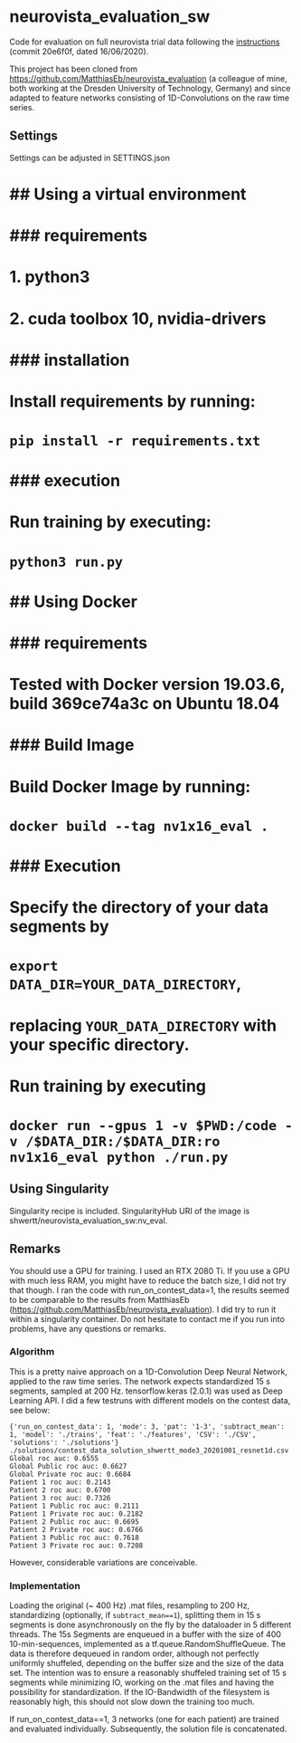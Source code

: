 # neurovista_evaluation_sw
Code for evaluation on full neurovista trial data following the [instructions](https://github.com/epilepsyecosystem/CodeEvaluationDocs) (commit 20e6f0f, dated 16/06/2020). 

This project has been cloned from
https://github.com/MatthiasEb/neurovista_evaluation (a colleague of mine, both
working at the Dresden University of Technology, Germany) and since adapted to
feature networks consisting of 1D-Convolutions on the raw time series.

## Settings
Settings can be adjusted in SETTINGS.json

# ## Using a virtual environment
# ### requirements
# 1. python3
# 2. cuda toolbox 10, nvidia-drivers
#  
# ### installation
# Install requirements by running:
# 
# `pip install -r requirements.txt`
# 
# 
# ### execution
# Run training by executing:
# 
# `python3 run.py`
# 
# ## Using Docker
# ### requirements
# Tested with Docker version 19.03.6, build 369ce74a3c on Ubuntu 18.04
# 
# ### Build Image
# Build Docker Image by running:
# 
# `docker build --tag nv1x16_eval .`
# 
# ### Execution
# Specify the directory of your data segments by
# 
# `export DATA_DIR=YOUR_DATA_DIRECTORY`,
# 
# replacing `YOUR_DATA_DIRECTORY` with your specific directory.
# 
# Run training by executing
# 
# `docker run --gpus 1 -v $PWD:/code -v /$DATA_DIR:/$DATA_DIR:ro nv1x16_eval python ./run.py`

## Using Singularity

Singularity recipe is included. SingularityHub URI of the image is shwertt/neurovista_evaluation_sw:nv_eval.

## Remarks

You should use a GPU for training. I used an RTX 2080 Ti.
If you use a GPU with much less RAM, you might have to reduce the batch size, I did not try that though.
I ran the code with run_on_contest_data=1, the results seemed to be comparable
to the results from MatthiasEb
(https://github.com/MatthiasEb/neurovista_evaluation).
I did try to run it within a singularity container.
Do not hesitate to contact me if you run into problems, have any questions or remarks.

### Algorithm
This is a pretty naive approach on a 1D-Convolution Deep Neural Network, applied to the raw time series. 
The network
expects standardized 15 s segments, sampled at 200 Hz. 
tensorflow.keras (2.0.1) was used as Deep Learning API. 
I did a few testruns with different models on the contest data, see below:

```
{'run_on_contest_data': 1, 'mode': 3, 'pat': '1-3', 'subtract_mean': 1, 'model': './trains', 'feat': './features', 'CSV': './CSV', 'solutions': './solutions'}
./solutions/contest_data_solution_shwertt_mode3_20201001_resnet1d.csv
Global roc auc: 0.6555
Global Public roc auc: 0.6627
Global Private roc auc: 0.6684
Patient 1 roc auc: 0.2143
Patient 2 roc auc: 0.6700
Patient 3 roc auc: 0.7326
Patient 1 Public roc auc: 0.2111
Patient 1 Private roc auc: 0.2182
Patient 2 Public roc auc: 0.6695
Patient 2 Private roc auc: 0.6766
Patient 3 Public roc auc: 0.7618
Patient 3 Private roc auc: 0.7208
```

However, considerable variations are conceivable.


### Implementation
Loading the original (~ 400 Hz) .mat files, resampling to 200 Hz,
standardizing (optionally, if `subtract_mean==1`), splitting them in 15 s
segments is done asynchronously on the fly by the dataloader in 5 different
threads. The 15s Segments are enqueued in a buffer with the size of 400
10-min-sequences, implemented as a tf.queue.RandomShuffleQueue. The data is
therefore dequeued in random order, although not perfectly uniformly
shuffeled, depending on the buffer size and the size of the data set. The
intention was to ensure a reasonably shuffeled training set of 15 s segments
while minimizing IO, working on the .mat files and having the possibility for
standardization. If the IO-Bandwidth of the filesystem is reasonably high,
this should not slow down the training too much. 

If run_on_contest_data==1, 3 networks (one for each patient) are trained and evaluated individually. 
Subsequently, the solution file is concatenated.
